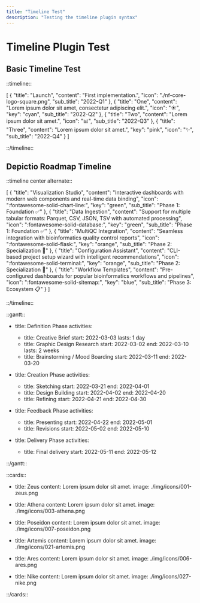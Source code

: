 ```yaml
---
title: "Timeline Test"
description: "Testing the timeline plugin syntax"
---
```


# Timeline Plugin Test

## Basic Timeline Test

::timeline::

[
    {
        "title": "Launch",
        "content": "First implementation.",
        "icon": "./nf-core-logo-square.png",
        "sub_title": "2022-Q1"
    },
    {
        "title": "One",
        "content": "Lorem ipsum dolor sit amet, consectetur adipiscing elit.",
        "icon": "☀️",
        "key": "cyan",
        "sub_title": "2022-Q2"
    },
    {
        "title": "Two",
        "content": "Lorem ipsum dolor sit amet.",
        "icon": "📊",
        "sub_title": "2022-Q3"
    },
    {
        "title": "Three",
        "content": "Lorem ipsum dolor sit amet.",
        "key": "pink",
        "icon": "✨",
        "sub_title": "2022-Q4"
    }
]

::/timeline::

## Depictio Roadmap Timeline

::timeline center alternate::

[
    {
        "title": "Visualization Studio",
        "content": "Interactive dashboards with modern web components and real-time data binding",
        "icon": ":fontawesome-solid-chart-line:",
        "key": "green",
        "sub_title": "Phase 1: Foundation ✅"
    },
    {
        "title": "Data Ingestion", 
        "content": "Support for multiple tabular formats: Parquet, CSV, JSON, TSV with automated processing",
        "icon": ":fontawesome-solid-database:",
        "key": "green",
        "sub_title": "Phase 1: Foundation ✅"
    },
    {
        "title": "MultiQC Integration",
        "content": "Seamless integration with bioinformatics quality control reports", 
        "icon": ":fontawesome-solid-flask:",
        "key": "orange",
        "sub_title": "Phase 2: Specialization 🚧"
    },
    {
        "title": "Configuration Assistant",
        "content": "CLI-based project setup wizard with intelligent recommendations",
        "icon": ":fontawesome-solid-terminal:", 
        "key": "orange",
        "sub_title": "Phase 2: Specialization 🚧"
    },
    {
        "title": "Workflow Templates",
        "content": "Pre-configured dashboards for popular bioinformatics workflows and pipelines",
        "icon": ":fontawesome-solid-sitemap:",
        "key": "blue", 
        "sub_title": "Phase 3: Ecosystem 📋"
    }
]

::/timeline::


::gantt::

- title: Definition Phase
  activities:
  - title: Creative Brief
    start: 2022-03-03
    lasts: 1 day
  - title: Graphic Design Research
    start: 2022-03-02
    end: 2022-03-10
    lasts: 2 weeks
  - title: Brainstorming / Mood Boarding
    start: 2022-03-11
    end: 2022-03-20

- title: Creation Phase
  activities:
  - title: Sketching
    start: 2022-03-21
    end: 2022-04-01
  - title: Design Building
    start: 2022-04-02
    end: 2022-04-20
  - title: Refining
    start: 2022-04-21
    end: 2022-04-30

- title: Feedback Phase
  activities:
  - title: Presenting
    start: 2022-04-22
    end: 2022-05-01
  - title: Revisions
    start: 2022-05-02
    end: 2022-05-10

- title: Delivery Phase
  activities:
  - title: Final delivery
    start: 2022-05-11
    end: 2022-05-12

::/gantt::


::cards::

- title: Zeus
  content: Lorem ipsum dolor sit amet.
  image: ./img/icons/001-zeus.png

- title: Athena
  content: Lorem ipsum dolor sit amet.
  image: ./img/icons/003-athena.png

- title: Poseidon
  content: Lorem ipsum dolor sit amet.
  image: ./img/icons/007-poseidon.png

- title: Artemis
  content: Lorem ipsum dolor sit amet.
  image: ./img/icons/021-artemis.png

- title: Ares
  content: Lorem ipsum dolor sit amet.
  image: ./img/icons/006-ares.png

- title: Nike
  content: Lorem ipsum dolor sit amet.
  image: ./img/icons/027-nike.png

::/cards::